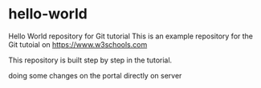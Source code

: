 # hello-world
Hello World repository for Git tutorial
This is an example repository for the Git tutoial on https://www.w3schools.com

This repository is built step by step in the tutorial.

doing some changes on the portal directly on server
